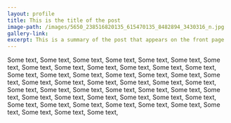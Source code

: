 ```yaml
---
layout: profile
title: This is the title of the post
image-path: /images/5650_238516820135_615470135_8482894_3430316_n.jpg
gallery-link: 
excerpt: This is a summary of the post that appears on the front page
---
```


Some text, Some text, Some text, Some text, Some text, Some text, Some text, Some text, Some text, Some text, Some text, Some text, Some text, Some text, Some text, Some text, Some text, Some text, Some text, Some text, Some text, Some text, Some text, Some text, Some text, Some text, Some text, Some text, Some text, Some text, Some text, Some text, Some text, Some text, Some text, Some text, Some text, Some text, Some text, Some text, Some text, Some text, Some text, Some text, Some text, Some text, Some text, Some text, Some text, 